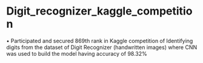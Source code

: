 # Digit_recognizer_kaggle_competition

• Participated and secured 869th rank in Kaggle competition of 
Identifying digits from the dataset of Digit 
Recognizer (handwritten images) where CNN was 
used to build the model having accuracy of 98.32%
